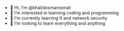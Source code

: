 - 👋 Hi, I’m @khalidosmanismail
- 👀 I’m interested in learning coding and programming
- 🌱 I’m currently learning It and network security
- 💞️ I’m looking to learn everything and anything

<!---
khalidosmanismail/khalidosmanismail is a ✨ special ✨ repository because its `README.md` (this file) appears on your GitHub profile.
You can click the Preview link to take a look at your changes.
--->
